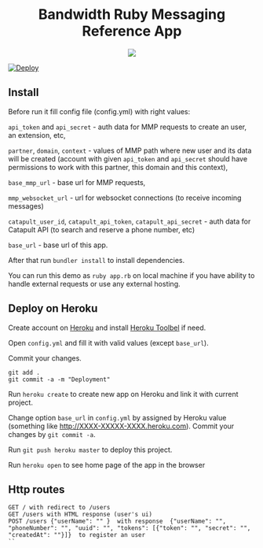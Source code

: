 <div align="center">

# Bandwidth Ruby Messaging Reference App

<a href="http://dev.bandwidth.com"><img src="https://s3.amazonaws.com/bwdemos/BW_Messaging.png"/></a>
</div>

[![Deploy](https://www.herokucdn.com/deploy/button.svg)](https://heroku.com/deploy)

## Install
Before run it fill config file (config.yml) with right values:

`api_token` and `api_secret` - auth data for MMP requests to create an user, an extension, etc,

`partner`, `domain`, `context` - values of MMP path where new user and its data will be created (account with given `api_token` and `api_secret` should have permissions to work with this partner, this domain and this context),

`base_mmp_url` - base url for MMP requests,

`mmp_websocket_url` - url for websocket connections (to receive incoming messages) 

`catapult_user_id`, `catapult_api_token`, `catapult_api_secret` - auth data for Catapult API (to search and reserve a phone number, etc)

`base_url` - base url of this app.

After that run `bundler install` to install dependencies.


You can run this demo as `ruby app.rb` on local machine if you have ability to handle external requests or use any external hosting.

## Deploy on Heroku

Create account on [Heroku](https://www.heroku.com/) and install [Heroku Toolbel](https://devcenter.heroku.com/articles/getting-started-with-ruby#set-up) if need.

Open `config.yml` and fill it with valid values (except `base_url`).

Commit your changes.

```
git add .
git commit -a -m "Deployment"
```

Run `heroku create` to create new app on Heroku and link it with current project.

Change option `base_url` in `config.yml` by assigned by Heroku value (something like http://XXXX-XXXXX-XXXX.heroku.com). Commit your changes by `git commit -a`. 

Run `git push heroku master` to deploy this project.

Run `heroku open` to see home page of the app in the browser

## Http routes

```
GET / with redirect to /users
GET /users with HTML response (user's ui)
POST /users {"userName": "" }  with response  {"userName": "", "phoneNumber": "", "uuid": "", "tokens": [{"token": "", "secret": "", "createdAt": ""}]}  to register an user
``
